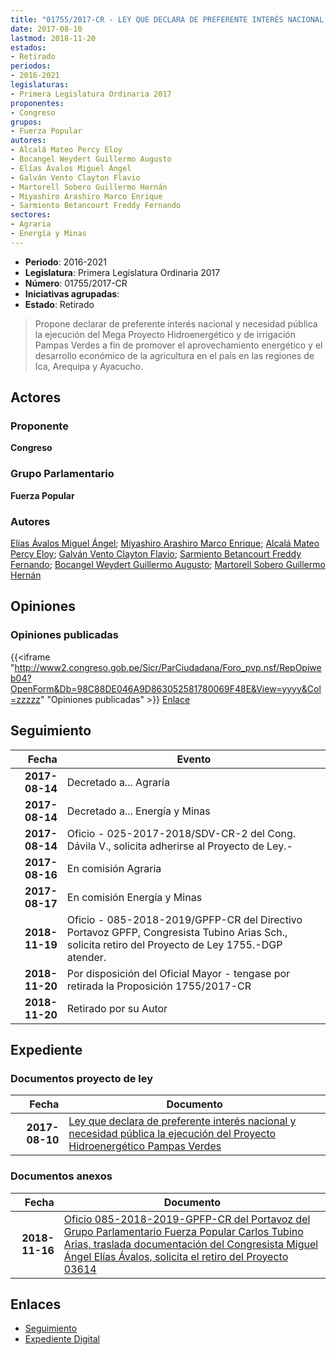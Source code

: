 ```yaml
---
title: "01755/2017-CR - LEY QUE DECLARA DE PREFERENTE INTERÉS NACIONAL Y NECESIDAD PÚBLICA LA EJECUCIÓN DEL PROYECTO HIDROENERGÉTICO PAMPAS VERDES"
date: 2017-08-10
lastmod: 2018-11-20
estados:
- Retirado
periodos:
- 2016-2021
legislaturas:
- Primera Legislatura Ordinaria 2017
proponentes:
- Congreso
grupos:
- Fuerza Popular
autores:
- Alcalá Mateo Percy Eloy
- Bocangel Weydert Guillermo Augusto
- Elías Ávalos Miguel Ángel
- Galván Vento Clayton Flavio
- Martorell Sobero Guillermo Hernán
- Miyashiro Arashiro Marco Enrique
- Sarmiento Betancourt Freddy Fernando
sectores:
- Agraria
- Energía y Minas
---
```

- **Periodo**: 2016-2021
- **Legislatura**: Primera Legislatura Ordinaria 2017
- **Número**: 01755/2017-CR
- **Iniciativas agrupadas**: 
- **Estado**: Retirado

> Propone declarar de preferente interés nacional y necesidad pública la ejecución del Mega Proyecto Hidroenergético y de irrigación Pampas Verdes a fin de promover el aprovechamiento energético y el desarrollo económico de la agricultura en el país en las regiones de Ica, Arequipa y Ayacucho.


## Actores

### Proponente

**Congreso**

### Grupo Parlamentario

**Fuerza Popular**

### Autores

[Elías Ávalos Miguel Ángel](mailto:mailto:melias@congreso.gob.pe); [Miyashiro Arashiro Marco Enrique](mailto:mailto:mmiyashiro@congreso.gob.pe); [Alcalá Mateo Percy Eloy](mailto:mailto:palcala@congreso.gob.pe); [Galván Vento Clayton Flavio](mailto:mailto:cgalvan@congreso.gob.pe); [Sarmiento Betancourt Freddy Fernando](mailto:mailto:fsarmiento@congreso.gob.pe); [Bocangel Weydert Guillermo Augusto](mailto:mailto:gbocangel@congreso.gob.pe); [Martorell Sobero Guillermo Hernán](mailto:mailto:gmartorell@congreso.gob.pe)

## Opiniones

### Opiniones publicadas

{{<iframe "http://www2.congreso.gob.pe/Sicr/ParCiudadana/Foro_pvp.nsf/RepOpiweb04?OpenForm&Db=98C88DE046A9D863052581780069F48E&View=yyyy&Col=zzzzz" "Opiniones publicadas" >}}
[Enlace](http://www2.congreso.gob.pe/Sicr/ParCiudadana/Foro_pvp.nsf/RepOpiweb04?OpenForm&Db=98C88DE046A9D863052581780069F48E&View=yyyy&Col=zzzzz)


## Seguimiento

| Fecha | Evento |
|------:|--------|
| **2017-08-14** | Decretado a... Agraria |
| **2017-08-14** | Decretado a... Energía y Minas |
| **2017-08-14** | Oficio - 025-2017-2018/SDV-CR-2 del Cong. Dávila V., solicita adherirse al Proyecto de Ley.- |
| **2017-08-16** | En comisión Agraria |
| **2017-08-17** | En comisión Energía y Minas |
| **2018-11-19** | Oficio - 085-2018-2019/GPFP-CR del Directivo Portavoz GPFP, Congresista Tubino Arias Sch., solicita retiro del Proyecto de Ley 1755.-DGP atender. |
| **2018-11-20** | Por disposición del Oficial Mayor - tengase por retirada la Proposición 1755/2017-CR |
| **2018-11-20** | Retirado por su Autor |

## Expediente

### Documentos proyecto de ley

| Fecha | Documento |
|------:|-----------|
| **2017-08-10** | [Ley que declara de preferente interés nacional y necesidad pública la ejecución del Proyecto Hidroenergético Pampas Verdes](http://www.leyes.congreso.gob.pe/Documentos/2016_2021/Proyectos_de_Ley_y_de_Resoluciones_Legislativas/PL0175520170810..pdf) |

### Documentos anexos

| Fecha | Documento |
|------:|-----------|
| **2018-11-16** | [Oficio 085-2018-2019-GPFP-CR del Portavoz del Grupo Parlamentario Fuerza Popular Carlos Tubino Arias, traslada documentación del Congresista Miguel Ángel Elías Ávalos, solicita el retiro del Proyecto 03614](http://www.leyes.congreso.gob.pe/Documentos/2016_2021/Oficios/Grupos_Parlamentarios/OFICIO-085-2018-2019-GPFP-CR.pdf) |

## Enlaces

- [Seguimiento](http://www2.congreso.gob.pe/Sicr/TraDocEstProc/CLProLey2016.nsf/f7fff46988ca05b1052578e100829cc7/ee6dc3395aa4232505258178006418cb?OpenDocument)
- [Expediente Digital](http://www2.congreso.gob.pe/Sicr/TraDocEstProc/Expvirt_2011.nsf/visbusqptramdoc1621/01755?opendocument)

